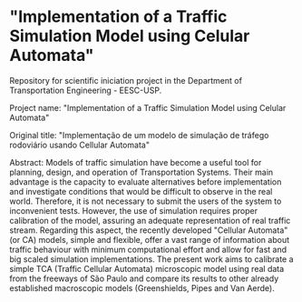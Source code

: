 # "Implementation of a Traffic Simulation Model using Celular Automata"
Repository for scientific iniciation project in the Department of Transportation Engineering - EESC-USP.

Project name: "Implementation of a Traffic Simulation Model using Celular Automata"

Original title: "Implementação de um modelo de simulação de tráfego rodoviário usando Cellular Automata"

Abstract: Models of traffic simulation have become a useful tool for planning, design, and operation of Transportation Systems. Their main advantage is the capacity to evaluate alternatives before implementation and investigate conditions that would be difficult to observe in the real world. Therefore, it is not necessary to submit the users of the system to inconvenient tests. However, the use of simulation requires proper calibration of the model, assuring an adequate representation of real traffic stream. Regarding this aspect, the recently developed "Cellular Automata" (or CA) models, simple and flexible, offer a vast range of information about traffic behaviour with minimum computational effort and allow for fast and big scaled simulation implementations. The present work aims to calibrate a simple TCA (Traffic Cellular Automata) microscopic model using real data from the freeways of São Paulo and compare its results to other already established macroscopic models (Greenshields, Pipes and Van Aerde).
